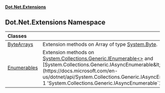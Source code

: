 #### [Dot.Net.Extensions](index.md 'index')

## Dot.Net.Extensions Namespace

| Classes | |
| :--- | :--- |
| [ByteArrays](Dot.Net.Extensions.ByteArrays.md 'Dot.Net.Extensions.ByteArrays') | Extension methods on Array of type [System.Byte](https://docs.microsoft.com/en-us/dotnet/api/System.Byte 'System.Byte'). |
| [Enumerables](Dot.Net.Extensions.Enumerables.md 'Dot.Net.Extensions.Enumerables') | Extension methods on [System.Collections.Generic.IEnumerable&lt;&gt;](https://docs.microsoft.com/en-us/dotnet/api/System.Collections.Generic.IEnumerable-1 'System.Collections.Generic.IEnumerable`1') and [System.Collections.Generic.IAsyncEnumerable&lt;&gt;](https://docs.microsoft.com/en-us/dotnet/api/System.Collections.Generic.IAsyncEnumerable-1 'System.Collections.Generic.IAsyncEnumerable`1'). |

